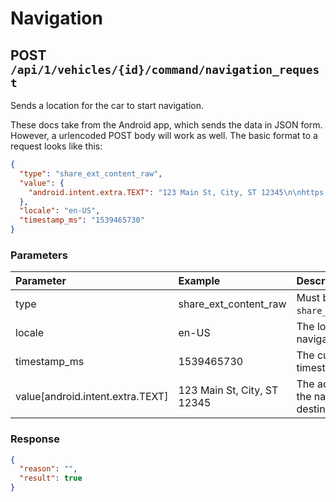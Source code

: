 # Navigation

## POST `/api/1/vehicles/{id}/command/navigation_request`

Sends a location for the car to start navigation.

These docs take from the Android app, which sends the data in JSON form. However, a urlencoded POST body will work as well. The basic format to a request looks like this:

```json
{
  "type": "share_ext_content_raw",
  "value": {
    "android.intent.extra.TEXT": "123 Main St, City, ST 12345\n\nhttps://goo.gl/maps/X"
  },
  "locale": "en-US",
  "timestamp_ms": "1539465730"
}
```

### Parameters

| Parameter                        | Example                     | Description                                       |
| :------------------------------- | :-------------------------- | :------------------------------------------------ |
| type                             | share_ext_content_raw       | Must be `share_ext_content_raw`.                  |
| locale                           | en-US                       | The locale for the navigation request.            |
| timestamp_ms                     | 1539465730                  | The current UNIX timestamp.                       |
| value[android.intent.extra.TEXT] | 123 Main St, City, ST 12345 | The address to set as the navigation destination. |

### Response

```json
{
  "reason": "",
  "result": true
}
```
